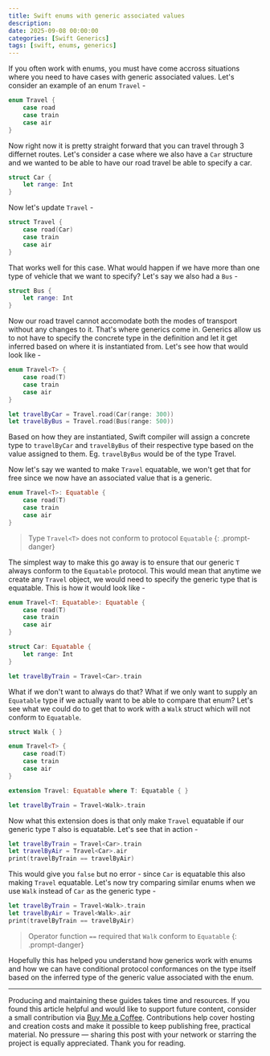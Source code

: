 ```yaml
---
title: Swift enums with generic associated values
description: 
date: 2025-09-08 00:00:00
categories: [Swift Generics]
tags: [swift, enums, generics]
---
```


If you often work with enums, you must have come accross situations where you need to have cases with generic associated values. Let's consider an example of an enum `Travel` -

```swift
enum Travel {
    case road
    case train
    case air
}
```

Now right now it is pretty straight forward that you can travel through 3 differnet routes. Let's consider a case where we also have a `Car` structure and we wanted to be able to have our road travel be able to specify a car.

```swift
struct Car {
    let range: Int
}
```

Now let's update `Travel` - 

```swift
struct Travel {
    case road(Car)
    case train
    case air
}
```

That works well for this case. What would happen if we have more than one type of vehicle that we want to specify? Let's say we also had a `Bus` -

```swift
struct Bus {
    let range: Int
}
```

Now our road travel cannot accomodate both the modes of transport without any changes to it. That's where generics come in. Generics allow us to not have to specify the concrete type in the definition and let it get inferred based on where it is instantiated from. Let's see how that would look like -

```swift
enum Travel<T> {
    case road(T)
    case train
    case air
}

let travelByCar = Travel.road(Car(range: 300))
let travelByBus = Travel.road(Bus(range: 500))
```

Based on how they are instantiated, Swift compiler will assign a concrete type to `travelByCar` and `travelByBus` of their respective type based on the value assigned to them. Eg. `travelByBus` would be of the type Travel<Bus>.

Now let's say we wanted to make `Travel` equatable, we won't get that for free since we now have an associated value that is a generic.

```swift
enum Travel<T>: Equatable {
    case road(T)
    case train
    case air
}
```
>  Type `Travel<T>` does not conform to protocol `Equatable`
{: .prompt-danger}

The simplest way to make this go away is to ensure that our generic `T` always conform to the `Equatable` protocol. This would mean that anytime we create any `Travel` object, we would need to specify the generic type that is equatable. This is how it would look like - 

```swift
enum Travel<T: Equatable>: Equatable {
    case road(T)
    case train
    case air
}

struct Car: Equatable {
    let range: Int
}

let travelByTrain = Travel<Car>.train
```

What if we don't want to always do that? What if we only want to supply an `Equatable` type if we actually want to be able to compare that enum? Let's see what we could do to get that to work with a `Walk` struct which will not conform to `Equatable`.

```swift
struct Walk { }

enum Travel<T> {
    case road(T)
    case train
    case air
}

extension Travel: Equatable where T: Equatable { }

let travelByTrain = Travel<Walk>.train
```

Now what this extension does is that only make `Travel` equatable if our generic type `T` also is equatable. Let's see that in action -

```swift
let travelByTrain = Travel<Car>.train
let travelByAir = Travel<Car>.air
print(travelByTrain == travelByAir)
```

This would give you `false` but no error - since `Car` is equatable this also making `Travel` equatable. Let's now try comparing similar enums when we use `Walk` instead of `Car` as the generic type - 

```swift
let travelByTrain = Travel<Walk>.train
let travelByAir = Travel<Walk>.air
print(travelByTrain == travelByAir)
```

> Operator function `==` required that `Walk` conform to `Equatable`
{: .prompt-danger}

Hopefully this has helped you understand how generics work with enums and how we can have conditional protocol conformances on the type itself based on the inferred type of the generic value associated with the enum.

---

Producing and maintaining these guides takes time and resources. If you found this article helpful and would like to support future content, consider a small contribution via [Buy Me a Coffee](https://buymeacoffee.com/swiftsimplified). Contributions help cover hosting and creation costs and make it possible to keep publishing free, practical material. No pressure — sharing this post with your network or starring the project is equally appreciated. Thank you for reading.